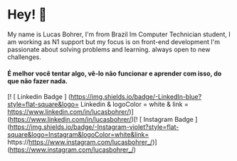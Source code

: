 # Hey! 👋
My name is Lucas Bohrer, I'm from Brazil Im Computer Technician student,  I am working as N1 support but my focus is on front-end development
I'm passionate about solving problems and learning. always open to new challenges.



#### É melhor você tentar algo, vê-lo não funcionar e aprender com isso, do que não fazer nada. 


[! [ Linkedin Badge ] (https://img.shields.io/badge/-LinkedIn-blue?style=flat-square&logo= Linkedin & logoColor = white & link = 
https://www.linkedin.com/in/lucasbohrer/)] 
(https://www.linkedin.com/in/lucasbohrer/)[! [ Instagram Badge ] (https://img.shields.io/badge/-Instagram-violet?style=flat-square&logo=Instagram&logoColor=white&link=
https://https://www.instagram.com/lucasbohrer_/)] 
(https://www.instagram.com/lucasbohrer_/) 
